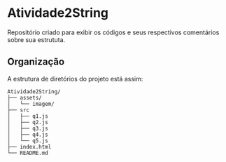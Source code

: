 # Atividade2String
Repositório criado para exibir os códigos e seus respectivos comentários sobre sua estrututa.

## Organização
A estrutura de diretórios do projeto está assim:

```plaintext
Atividade2String/
├── assets/
│   └── imagem/
├── src
│   ├── q1.js 
│   ├── q2.js
│   ├── q3.js
│   ├── q4.js
│   └── q5.js
├── index.html
└── README.md
```
